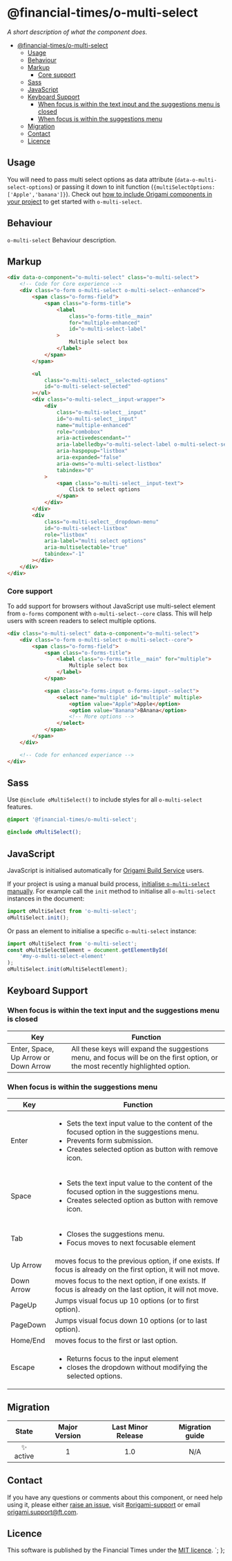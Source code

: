 # @financial-times/o-multi-select

_A short description of what the component does._

- [@financial-times/o-multi-select](#financial-timeso-multi-select)
	- [Usage](#usage)
	- [Behaviour](#behaviour)
	- [Markup](#markup)
		- [Core support](#core-support)
	- [Sass](#sass)
	- [JavaScript](#javascript)
	- [Keyboard Support](#keyboard-support)
		- [When focus is within the text input and the suggestions menu is closed](#when-focus-is-within-the-text-input-and-the-suggestions-menu-is-closed)
		- [When focus is within the suggestions menu](#when-focus-is-within-the-suggestions-menu)
	- [Migration](#migration)
	- [Contact](#contact)
	- [Licence](#licence)

## Usage

You will need to pass multi select options as data attribute (`data-o-multi-select-options`) or passing it down to init function (`{multiSelectOptions: ['Apple','banana']}`).
Check out [how to include Origami components in your project](https://origami.ft.com/docs/components/#including-components-in-your-project) to get started with `o-multi-select`.

## Behaviour

`o-multi-select` Behaviour description.

## Markup

<!--
- talk about core and enhanced versions of the component
- explain different accessibility features and what each data-attribute means
- Providing options as comma separated values
 -->

```html
<div data-o-component="o-multi-select" class="o-multi-select">
	<!-- Code for Core experience -->
	<div class="o-form o-multi-select o-multi-select--enhanced">
		<span class="o-forms-field">
			<span class="o-forms-title">
				<label
					class="o-forms-title__main"
					for="multiple-enhanced"
					id="o-multi-select-label"
				>
					Multiple select box
				</label>
			</span>
		</span>

		<ul
			class="o-multi-select__selected-options"
			id="o-multi-select-selected"
		></ul>
		<div class="o-multi-select__input-wrapper">
			<div
				class="o-multi-select__input"
				id="o-multi-select__input"
				name="multiple-enhanced"
				role="combobox"
				aria-activedescendant=""
				aria-labelledby="o-multi-select-label o-multi-select-selected"
				aria-haspopup="listbox"
				aria-expanded="false"
				aria-owns="o-multi-select-listbox"
				tabindex="0"
			>
				<span class="o-multi-select__input-text">
					Click to select options
				</span>
			</div>
		</div>
		<div
			class="o-multi-select__dropdown-menu"
			id="o-multi-select-listbox"
			role="listbox"
			aria-label="multi select options"
			aria-multiselectable="true"
			tabindex="-1"
		></div>
	</div>
</div>
```

### Core support

To add support for browsers without JavaScript use multi-select element from `o-forms` component with `o-multi-select--core` class. This will help users with screen readers to select multiple options.

```html
<div class="o-multi-select" data-o-component="o-multi-select">
	<div class="o-form o-multi-select o-multi-select--core">
		<span class="o-forms-field">
			<span class="o-forms-title">
				<label class="o-forms-title__main" for="multiple">
					Multiple select box
				</label>
			</span>

			<span class="o-forms-input o-forms-input--select">
				<select name="multiple" id="multiple" multiple>
					<option value="Apple">Apple</option>
					<option value="Banana">BAnana</option>
					<!-- More options -->
				</select>
			</span>
		</span>
	</div>

	<!-- Code for enhanced experiance -->
</div>
```

## Sass

Use `@include oMultiSelect()` to include styles for all `o-multi-select` features.

```scss
@import '@financial-times/o-multi-select';

@include oMultiSelect();
```

## JavaScript

JavaScript is initialised automatically for [Origami Build Service](https://www.ft.com/__origami/service/build/v2/) users.

If your project is using a manual build process, [initialise `o-multi-select` manually](https://origami.ft.com/docs/tutorials/manual-build/). For example call the `init` method to initialise all `o-multi-select` instances in the document:

```js
import oMultiSelect from 'o-multi-select';
oMultiSelect.init();
```

Or pass an element to initialise a specific `o-multi-select` instance:

```js
import oMultiSelect from 'o-multi-select';
const oMultiSelectElement = document.getElementById(
	'#my-o-multi-select-element'
);
oMultiSelect.init(oMultiSelectElement);
```

## Keyboard Support

### When focus is within the text input and the suggestions menu is closed

| Key                                  | Function                                                                                                                         |
| ------------------------------------ | -------------------------------------------------------------------------------------------------------------------------------- |
| Enter, Space, Up Arrow or Down Arrow | All these keys will expand the suggestions menu, and focus will be on the first option, or the most recently highlighted option. |

### When focus is within the suggestions menu

| Key        | Function                                                                                                                                                                                                |
| ---------- | ------------------------------------------------------------------------------------------------------------------------------------------------------------------------------------------------------- |
| Enter      | <ul><li>Sets the text input value to the content of the focused option in the suggestions menu.</li><li>Prevents form submission.</li><li>Creates selected option as button with remove icon.</li></ul> |
| Space      | <ul><li>Sets the text input value to the content of the focused option in the suggestions menu.</li><li>Creates selected option as button with remove icon.</li></ul>                                   |
| Tab        | <ul><li>Closes the suggestions menu.</li><li>Focus moves to next focusable element</li></ul>                                                                                                            |
| Up Arrow   | moves focus to the previous option, if one exists. If focus is already on the first option, it will not move.                                                                                           |
| Down Arrow | moves focus to the next option, if one exists. If focus is already on the last option, it will not move.                                                                                                |
| PageUp     | Jumps visual focus up 10 options (or to first option).                                                                                                                                                  |
| PageDown   | Jumps visual focus down 10 options (or to last option).                                                                                                                                                 |
| Home/End   | moves focus to the first or last option.                                                                                                                                                                |
| Escape     | <ul><li>Returns focus to the input element</li> <li>closes the dropdown without modifying the selected options.</li></ul>                                                                               |

## Migration

|   State   | Major Version | Last Minor Release | Migration guide |
| :-------: | :-----------: | :----------------: | :-------------: |
| ✨ active |       1       |        1.0         |       N/A       |

## Contact

If you have any questions or comments about this component, or need help using it, please either [raise an issue](https://github.com/Financial-Times/origami/issues/new?labels=o-multi-select,components), visit [#origami-support](https://financialtimes.slack.com/messages/#origami-support/) or email [origami.support@ft.com](mailto:origami.support@ft.com).

## Licence

This software is published by the Financial Times under the [MIT licence](http://opensource.org/licenses/MIT).
`;
};
